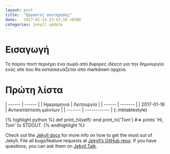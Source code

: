 ```yaml
---
layout: post
title:  "Εργασίες συντήρησης"
date:   2017-01-14 23:52:10 +0200
categories: jekyll update
---
```


# Εισαγωγή
Το παρόν ποστ περιέχει ένα σωρό από διφορες ιδέεςσ για την δημιουργία ενός site που θα κατασκευάζεται από markdown αρχεία.

# Πρώτη λίστα

| ------ | ------ |
|  Ημερομηνια | Λειτουργία |
|  ------ | ------- |
|   2017-01-16 | Αντικατάσταση ιμάντων |
|   ------- | ------------ |
{:.mbtablestyle}

{% highlight python %}
def print_hi(self):
end
print_hi('Tom')
#=> prints 'Hi, Tom' to STDOUT.
{% endhighlight %}

Check out the [Jekyll docs][jekyll-docs] for more info on how to get the most out of Jekyll. File all bugs/feature requests at [Jekyll’s GitHub repo][jekyll-gh]. If you have questions, you can ask them on [Jekyll Talk][jekyll-talk].

[jekyll-docs]: http://jekyllrb.com/docs/home
[jekyll-gh]:   https://github.com/jekyll/jekyll
[jekyll-talk]: https://talk.jekyllrb.com/
